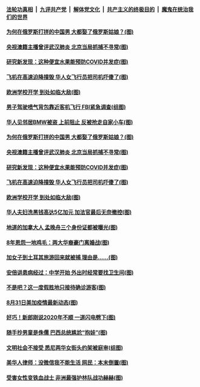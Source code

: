 ####  [法轮功真相](../../../../basic/blob/master/README.md?t=09030102) &nbsp;|&nbsp; [九评共产党](../../../../9ping.md/blob/master/README.md?t=09030102) &nbsp;|&nbsp; [解体党文化](../../../../jtdwh.md/blob/master/README.md?t=09030102)  &nbsp;|&nbsp; [共产主义的终极目的](../../../../gczydzjmd.md/blob/master/README.md?t=09030102) &nbsp;|&nbsp; [魔鬼在统治我们的世界](../../../../mgztzwmdsj.md/blob/master/README.md?t=09030102) 


#### [为何在俄罗斯打拼的中国男 大都娶了俄罗斯姑娘？(图)](../pages/p3/944858.md?t=09030102) 

#### [央视澳籍主播曾评武汉肺炎 北京当局抓捕不寻常(图)](../pages/p3/944860.md?t=09030102) 

#### [研究新发现：这种便宜水果能预防COVID并发症(图)](../pages/p3/944844.md?t=09030102) 

#### [飞机在高速迫降撞毁 华人女飞行员把司机吓傻了(图)](../pages/p3/944835.md?t=09030102) 

#### [欧洲学校开学 到处如临大敌(图)](../pages/p3/944829.md?t=09030102) 

#### [男子驾驶喷气背包靠近客机飞行 FBI紧急调查(组图)](../pages/p3/944943.md?t=09030102) 


#### [华人见邻居BMW被盗 上前阻止 反被抢走自家小车(图)](../pages/p3/944871.md?t=09030102) 

#### [为何在俄罗斯打拼的中国男 大都娶了俄罗斯姑娘？(图)](../pages/p3/944858.md?t=09030102) 

#### [央视澳籍主播曾评武汉肺炎 北京当局抓捕不寻常(图)](../pages/p3/944860.md?t=09030102) 

#### [研究新发现：这种便宜水果能预防COVID并发症(图)](../pages/p3/944844.md?t=09030102) 

#### [飞机在高速迫降撞毁 华人女飞行员把司机吓傻了(图)](../pages/p3/944835.md?t=09030102) 

#### [欧洲学校开学 到处如临大敌(图)](../pages/p3/944829.md?t=09030102) 

#### [华人夫妇洗黑钱高达5亿加元 加法官最后无奈撤控(图)](../pages/p3/944792.md?t=09030102) 

#### [地道的加拿大人 孟晚舟三个身份证都被曝光(图)](../pages/p3/944789.md?t=09030102) 

#### [8年恩怨一地鸡毛：两大华裔豪门离婚战(图)](../pages/p3/944759.md?t=09030102) 

#### [加女子到土耳其旅游回来就被捕 理由是……(图)](../pages/p3/944754.md?t=09030102) 

#### [安倍讲患病经过：中学开始 外出时经常要找卫生间(图)](../pages/p3/944742.md?t=09030102) 

#### [不是吧？这一度假胜地只接待确诊游客(图)](../pages/p3/944727.md?t=09030102) 

#### [8月31日美加疫情最新动态(图)](../pages/p3/941940.md?t=09030102) 

#### [好巧！新郎刚说2020年不顺 一道闪电劈下(图)](../pages/p3/944687.md?t=09030102) 

#### [随手抄男童是侏儒 巴西总统尴尬“抱娃”(图)](../pages/p3/944188.md?t=09030102) 

#### [文明社会不接受 悉尼两华女街头约架被庭审(组图)](../pages/p3/944671.md?t=09030102) 

#### [美华人律师：没微信我不能生活 网民：本末倒置(图)](../pages/p3/944488.md?t=09030102) 

#### [受害女性变铁血战士 非洲最强护林队战功赫赫(图)](../pages/p3/944180.md?t=09030102) 

